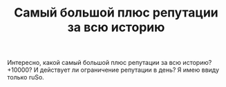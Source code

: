 ﻿---
title: "Самый большой плюс репутации за всю историю"
se.owner.user_id: 387552
se.owner.display_name: "Антон"
se.owner.link: "https://ru.meta.stackoverflow.com/users/387552/%d0%90%d0%bd%d1%82%d0%be%d0%bd"
se.link: "https://ru.meta.stackoverflow.com/questions/10589/%d0%a1%d0%b0%d0%bc%d1%8b%d0%b9-%d0%b1%d0%be%d0%bb%d1%8c%d1%88%d0%be%d0%b9-%d0%bf%d0%bb%d1%8e%d1%81-%d1%80%d0%b5%d0%bf%d1%83%d1%82%d0%b0%d1%86%d0%b8%d0%b8-%d0%b7%d0%b0-%d0%b2%d1%81%d1%8e-%d0%b8%d1%81%d1%82%d0%be%d1%80%d0%b8%d1%8e"
se.question_id: 10589
se.post_type: question
se.score: 2
---
<p>Интересно, какой самый большой плюс репутации за всю историю? +10000? И действует ли ограничение репутации в день? Я имею ввиду только ruSo.</p>
